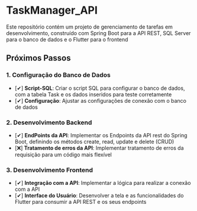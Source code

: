 # TaskManager_API
Este repositório contém um projeto de gerenciamento de tarefas em desenvolvimento, construído com Spring Boot para a API REST, SQL Server para o banco de dados e o Flutter para o frontend

## Próximos Passos

### 1. **Configuração do Banco de Dados**

- [✔] **Script-SQL**: Criar o script SQL para configurar o banco de dados, com a tabela Task e os dados inseridos para teste corretamente
- [✔] **Configuração**: Ajustar as configurações de conexão com o banco de dados

### 2. **Desenvolvimento Backend**

- [✔] **EndPoints da API**: Implementar os Endpoints da API rest do Spring Boot, definindo os métodos create, read, update e delete (CRUD)
- [❌] **Tratamento de erros da API**: Implementar tratamento de erros da requisição para um código mais flexível

### 3. **Desenvolvimento Frontend**

- [✔] **Integração com a API**: Implementar a lógica para realizar a conexão com a API
- [✔] **Interface do Usuário**: Desenvolver a tela e as funcionalidades do Flutter para consumir a API REST e os seus endpoints
